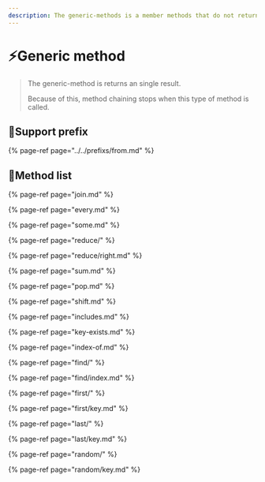 ```yaml
---
description: The generic-methods is a member methods that do not return ArrayUtils.
---
```


# ⚡Generic method

> The generic-method is returns an single result.
>
> Because of this, method chaining stops when this type of method is called.

## 🔖Support prefix

{% page-ref page="../../prefixs/from.md" %}

## 🔖Method list

{% page-ref page="join.md" %}

{% page-ref page="every.md" %}

{% page-ref page="some.md" %}

{% page-ref page="reduce/" %}

{% page-ref page="reduce/right.md" %}

{% page-ref page="sum.md" %}

{% page-ref page="pop.md" %}

{% page-ref page="shift.md" %}

{% page-ref page="includes.md" %}

{% page-ref page="key-exists.md" %}

{% page-ref page="index-of.md" %}

{% page-ref page="find/" %}

{% page-ref page="find/index.md" %}

{% page-ref page="first/" %}

{% page-ref page="first/key.md" %}

{% page-ref page="last/" %}

{% page-ref page="last/key.md" %}

{% page-ref page="random/" %}

{% page-ref page="random/key.md" %}



